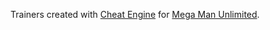 Trainers created with [Cheat Engine](https://www.cheatengine.org/) for [Mega Man Unlimited](http://megaphilx.com/index.php/home/games/mega-man-unlimited/).
